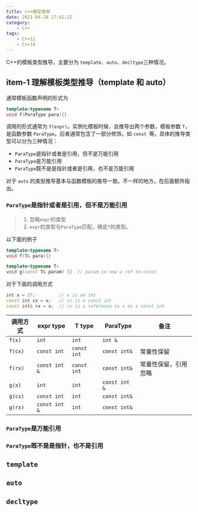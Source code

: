 ```yaml
---
title: c++模型推倒
date: 2021-04-20 17:41:22
category: 
    - C++
tags: 
    - C++11
    - C++14
---
```

C++的模板类型推导，主要分为 `template`、`auto`、`decltype`三种情况。

## item-1 理解模板类型推导（template 和 auto）

通常模板函数声明的形式为

```cpp
template<typename T>
void f(ParaType para){}
```

调用的形式通常为 `f(expr)`。实例化模板时候，会推导出两个参数，模板参数 `T`，是函数参数 `ParaType`。后者通常包含了一部分修饰，如 `const `等。具体的推导类型可以分为三种情况：

- `ParaType`是指针或者是引用，但不是万能引用
- `ParaType`是万能引用
- `ParaType`既不是是指针或者是引用，也不是万能引用

对于 `auto` 的类型推导基本与函数模板的推导一致。不一样的地方，在后面额外指出。

### `ParaType`是指针或者是引用，但不是万能引用

> 1. 忽略`expr`的类型
> 2. `expr`的类型与`ParaType`匹配，确定`T`的类型。

以下面的例子

```cpp
template<typename T>
void f(T& para){}

template<typename T>
void g(const T& param) {}  // param is now a ref-to-const
```

对于下面的调用方式

```cpp
int x = 27;         // x is an int
const int cx = x;   // cx is a const int
const int& rx = x;  // rx is a reference to x as a const int
```

| 调用方式  | expr type       | T type        | ParaType        | 备注                 |
| --------- | --------------- | ------------- | --------------- | -------------------- |
| `f(x)`  | `int`         | `int`       | `int &`       |                      |
| `f(cx)` | `const int`   | `const int` | `const int&`  | 常量性保留           |
| `f(rx)` | `const int &` | `const int` | `const int&`  | 常量性保留，引用忽略 |
| `g(x)`  | `int`         | `int`       | `const int &` |                      |
| `g(cx)` | `const int`   | `int`       | `const int&`  |                      |
| `g(rx)` | `const int &` | `int`       | `const int&`  |                      |

### `ParaType`是万能引用

### `ParaType`既不是是指针，也不是引用

## `template`

## `auto`

## `decltype`
